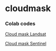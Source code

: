 # cloudmask 

### Colab codes 

[Cloud mask Landsat](https://colab.research.google.com/drive/1AVoaANr_44wgPKqgfvfiXrb-AtU59_H8?usp=sharing) 

[Cloud mask Sentinel](https://colab.research.google.com/drive/1RwjkUzqgKU9zfrpJBSIfl-vQTI8O90zx?usp=sharing) 